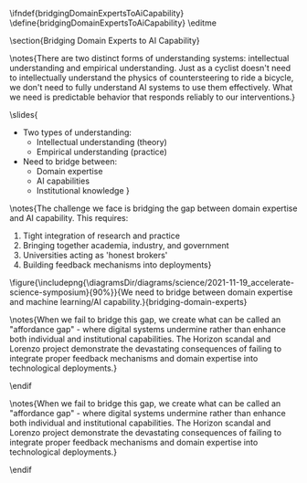 \ifndef{bridgingDomainExpertsToAiCapability}
\define{bridgingDomainExpertsToAiCapability}
\editme

\section{Bridging Domain Experts to AI Capability}

\notes{There are two distinct forms of understanding systems: intellectual understanding and empirical understanding. Just as a cyclist doesn't need to intellectually understand the physics of countersteering to ride a bicycle, we don't need to fully understand AI systems to use them effectively. What we need is predictable behavior that responds reliably to our interventions.}

\slides{
* Two types of understanding:
  * Intellectual understanding (theory)
  * Empirical understanding (practice)
* Need to bridge between:
  * Domain expertise
  * AI capabilities
  * Institutional knowledge
}

\notes{The challenge we face is bridging the gap between domain expertise and AI capability. This requires:
1. Tight integration of research and practice
2. Bringing together academia, industry, and government
3. Universities acting as 'honest brokers'
4. Building feedback mechanisms into deployments}

\figure{\includepng{\diagramsDir/diagrams/science/2021-11-19_accelerate-science-symposium}{90%}}{We need to bridge between domain expertise and machine learning/AI capability.}{bridging-domain-experts}

\notes{When we fail to bridge this gap, we create what can be called an "affordance gap" - where digital systems undermine rather than enhance both individual and institutional capabilities. The Horizon scandal and Lorenzo project demonstrate the devastating consequences of failing to integrate proper feedback mechanisms and domain expertise into technological deployments.}

\endif 

\notes{When we fail to bridge this gap, we create what can be called an "affordance gap" - where digital systems undermine rather than enhance both individual and institutional capabilities. The Horizon scandal and Lorenzo project demonstrate the devastating consequences of failing to integrate proper feedback mechanisms and domain expertise into technological deployments.}

\endif 
